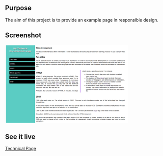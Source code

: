 <h2>Purpose</h2>
The aim of this project is to provide an example page in responsible design.
<h2>Screenshot</h2>
<img src="TECHNICAL-PAGE.PNG" width="400px">
<h2>See it live</h2>
<a href="https://amapola-negra.github.io/freeCodeCamp-Projects-Repo/Technical-page/">Technical Page</a>
